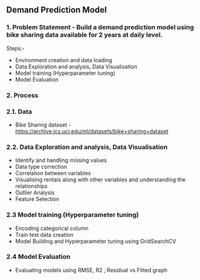 ## Demand Prediction Model ##

### 1. Problem Statement - Build a demand prediction model using bike sharing data available for 2 years at daily level. ###
 Steps:-
* Environment creation and data loading
* Data Exploration and analysis, Data Visualisation 
* Model training (Hyperparameter tuning)
* Model Evaluation

### 2. Process
### 2.1. Data
- Bike Sharing dataset - https://archive.ics.uci.edu/ml/datasets/bike+sharing+dataset

### 2.2. Data Exploration and analysis, Data Visualisation 

* Identify and handling missing values
* Data type correction
* Correlation between variables
* Visualising rentals along with other variables and understanding the relationships
* Outlier Analysis
* Feature Selection

### 2.3 Model training (Hyperparameter tuning)
* Encoding categorical column
* Train test data creation
* Model Building and Hyperparameter tuning using GridSearchCV 

### 2.4 Model Evaluation 
* Evaluating models using RMSE, R2 , Residual vs Fitted graph







